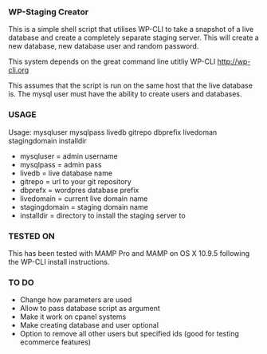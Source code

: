 ### WP-Staging Creator ###

This is a simple shell script that utilises WP-CLI to take a snapshot of a live database and create a completely separate staging server. This will create a new database, new database user and random password. 

This system depends on the great command line utitliy WP-CLI http://wp-cli.org 

This assumes that the script is run on the same host that the live database is. The mysql user must have the ability to create users and databases. 

### USAGE ###

Usage: mysqluser mysqlpass livedb gitrepo dbprefix livedoman stagingdomain installdir

- mysqluser = admin username
- mysqlpass = admin pass
- livedb = live database name 
- gitrepo = url to your git repository 
- dbprefx = wordpres database prefix 
- livedomain = current live domain name
- stagingdomain = staging domain name 
- installdir = directory to install the staging server to 


### TESTED ON ###

This has been tested with MAMP Pro and MAMP on OS X 10.9.5 following the WP-CLI install instructions. 


### TO DO ### 

 - Change how parameters are used 
 - Allow to pass database script as argument 
 - Make it work on cpanel systems 
 - Make creating database and user optional 
 - Option to remove all other users but specified ids (good for testing ecommerce features)